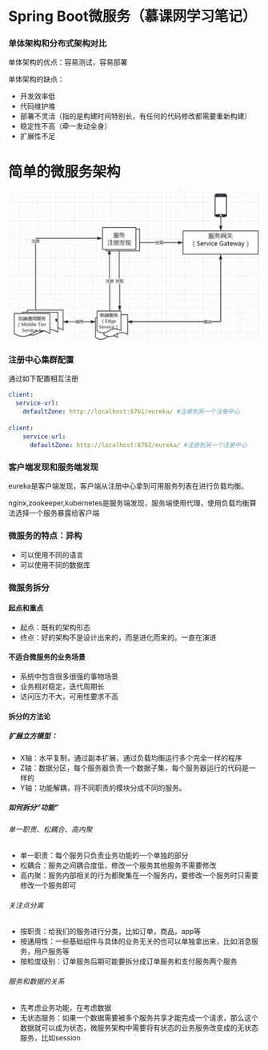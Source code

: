 # Spring Boot微服务（慕课网学习笔记）

### 单体架构和分布式架构对比

单体架构的优点：容易测试，容易部署

单体架构的缺点：

- 开发效率低
- 代码维护难
- 部署不灵活（指的是构建时间特别长，有任何的代码修改都需要重新构建）
- 稳定性不高（牵一发动全身）
- 扩展性不足 

# 简单的微服务架构

![架构图](https://github.com/StarPxc/spring-cloud-imooc/blob/master/img/p1.png)

### 注册中心集群配置

通过如下配置相互注册

```yml
client:
  service-url:
    defaultZone: http://localhost:8761/eureka/ #注册到另一个注册中心
    
client:
    service-url:
      defaultZone: http://localhost:8762/eureka/ #注册到另一个注册中心
```
### 客户端发现和服务端发现

eureka是客户端发现，客户端从注册中心拿到可用服务列表在进行负载均衡。

nginx,zookeeper,kubernetes是服务端发现，服务端使用代理，使用负载均衡算法选择一个服务暴露给客户端

### 微服务的特点：异构

- 可以使用不同的语言
- 可以使用不同的数据库

### 微服务拆分

#### 起点和重点

- 起点：既有的架构形态
- 终点：好的架构不是设计出来的，而是进化而来的。一直在演进

#### 不适合微服务的业务场景

- 系统中包含很多很强的事物场景
- 业务相对稳定，迭代周期长
- 访问压力不大，可用性要求不高

#### 拆分的方法论

##### 扩展立方模型：

- X轴：水平复制，通过副本扩展，通过负载均衡运行多个完全一样的程序
- Z轴：数据分区，每个服务器负责一个数据子集，每个服务器运行的代码是一样的
- Y轴：功能解耦，将不同职责的模块分成不同的服务。

##### 如何拆分“功能”

###### 单一职责、松耦合、高内聚

- 单一职责：每个服务只负责业务功能的一个单独的部分
- 松耦合：服务之间耦合度低，修改一个服务其他服务不需要修改
- 高内聚：服务内部相关的行为都聚集在一个服务内，要修改一个服务时只需要修改一个服务即可

###### 关注点分离

- 按职责：给我们的服务进行分类，比如订单，商品，app等
- 按通用性：一些基础组件与具体的业务无关的也可以单独拿出来，比如消息服务，用户服务等
- 按粒度级别：订单服务后期可能要拆分成订单服务和支付服务两个服务

###### 服务和数据的关系

- 先考虑业务功能，在考虑数据
- 无状态服务：如果一个数据需要被多个服务共享才能完成一个请求，那么这个数据就可以成为状态，微服务架构中需要将有状态的业务服务改变成的无状态服务，比如session







